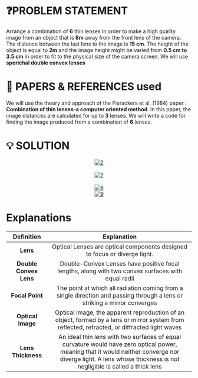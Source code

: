 # ❓PROBLEM STATEMENT

Arrange a combination of **6** thin lenses in order to make a high quality image from an object that is **8m** away from the front lens of the camera. 
The distance between the last lens to the image is **15 cm**. The height of the object is equal to **2m** and the image height might be varied from **0.5 cm to 3.5 cm** in order to fit to the physical size of the camera screen.
We will use **sperichal double convex lenses**

# 📝 PAPERS & REFERENCES used
We will use the theory and approach of the Flerackers et al. (1984) paper : **Combination of thin lenses-a computer oriented method**. In this paper, the image distances are calculated for up to **3** lenses. We will write a code for finding the image produced from a combination of **6** lenses.


# 💡 SOLUTION
<center><a href="https://ibb.co/sWQsHy6"><img src="https://i.ibb.co/QDnYdrC/2.png" alt="2" border="0"></a><br /><a target='_blank' href='https://imgbb.com/'></a><br /></center>


<center><a href="https://ibb.co/4jjY4pR"><img src="https://i.ibb.co/0ffFYry/7.png" alt="7" border="0"></a><br /><a target='_blank' href='https://imgbb.com/'></a><br /> </center>

<center><a href="https://ibb.co/ZKYcX5T"><img src="https://i.ibb.co/L6J9Rmp/8.png" alt="8" border="0"></a></center>

<center><a href="https://ibb.co/sHQYMqw"><img src="https://i.ibb.co/Kw7v3Wq/9.png" alt="9" border="0"></a></center>


# Explanations



| **Definition**| **Explanation**|
|:-:|:-:|
|**Lens**|Optical Lenses are optical components designed to focus or diverge light. |
|**Double Convex Lens**|Double-Convex Lenses have positive focal lengths, along with two convex surfaces with equal radii|
|**Focal Point**|The point at which all radiation coming from a single direction and passing through a lens or striking a mirror converges|
|**Optical Image**|Optical image, the apparent reproduction of an object, formed by a lens or mirror system from reflected, refracted, or diffracted light waves|
|**Lens Thickness**| An ideal thin lens with two surfaces of equal curvature would have zero optical power, meaning that it would neither converge nor diverge light. A lens whose thickness is not negligible is called a thick lens|
